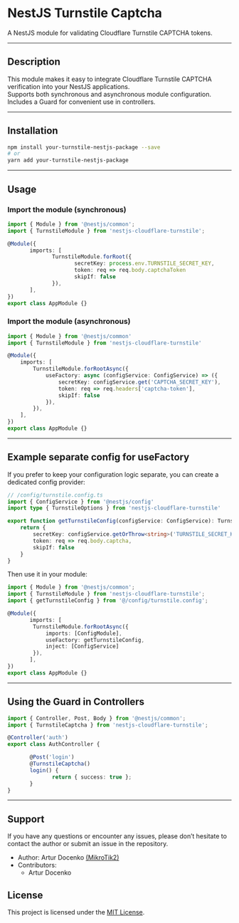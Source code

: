 # NestJS Turnstile Captcha

A NestJS module for validating Cloudflare Turnstile CAPTCHA tokens.

---

## Description

This module makes it easy to integrate Cloudflare Turnstile CAPTCHA verification into your NestJS applications.  
Supports both synchronous and asynchronous module configuration. Includes a Guard for convenient use in controllers.

---

## Installation

```bash
npm install your-turnstile-nestjs-package --save
# or
yarn add your-turnstile-nestjs-package
```

---

## Usage

### Import the module (synchronous)

```typescript
import { Module } from '@nestjs/common';
import { TurnstileModule } from 'nestjs-cloudflare-turnstile';

@Module({
       imports: [
              TurnstileModule.forRoot({
                     secretKey: process.env.TURNSTILE_SECRET_KEY,
                     token: req => req.body.captchaToken
                     skipIf: false
              }),
       ],
})
export class AppModule {}
```

### Import the module (asynchronous)

```typescript
import { Module } from '@nestjs/common'
import { TurnstileModule } from 'nestjs-cloudflare-turnstile'

@Module({
	imports: [
		TurnstileModule.forRootAsync({
			useFactory: async (configService: ConfigService) => ({
				secretKey: configService.get('CAPTCHA_SECRET_KEY'),
				token: req => req.headers['captcha-token'],
				skipIf: false
			}),
		}),
	],
})
export class AppModule {}
```

---

## Example separate config for useFactory

If you prefer to keep your configuration logic separate, you can create a dedicated config provider:

```typescript
// /config/turnstile.config.ts
import { ConfigService } from '@nestjs/config'
import type { TurnstileOptions } from 'nestjs-cloudflare-turnstile'

export function getTurnstileConfig(configService: ConfigService): TurnstileOptions {
	return {
		secretKey: configService.getOrThrow<string>('TURNSTILE_SECRET_KEY'),
		token: req => req.body.captcha,
		skipIf: false
	}
}
```

Then use it in your module:

```typescript
import { Module } from '@nestjs/common';
import { TurnstileModule } from 'nestjs-cloudflare-turnstile';
import { getTurnstileConfig } from '@/config/turnstile.config';

@Module({
       imports: [
		TurnstileModule.forRootAsync({
			imports: [ConfigModule],
			useFactory: getTurnstileConfig,
			inject: [ConfigService]
		}),
       ],
})
export class AppModule {}
```

---

## Using the Guard in Controllers

```typescript
import { Controller, Post, Body } from '@nestjs/common';
import { TurnstileCaptcha } from 'nestjs-cloudflare-turnstile';

@Controller('auth')
export class AuthController {

       @Post('login')
       @TurnstileCaptcha()
       login() {
              return { success: true };
       }
}
```

---

## Support

If you have any questions or encounter any issues, please don’t hesitate to contact the author or submit an issue in the repository.

- Author: Artur Docenko [(MikroTik2)](https://docenko.vercep.app)
- Contributors:
  - Artur Docenko

## License

This project is licensed under the [MIT License](LICENSE).